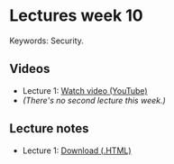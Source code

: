 # Lectures week 10

Keywords: Security.

## Videos

* Lecture 1: [Watch video (YouTube)](http://www.youtube.com/watch?v=pgNt_JKjUm4)
* *(There's no second lecture this week.)*

## Lecture notes

* Lecture 1: [Download (.HTML)](http://d2o9nyf4hwsci4.cloudfront.net/2012/fall/lectures/10/notes10m/notes10m.html)

